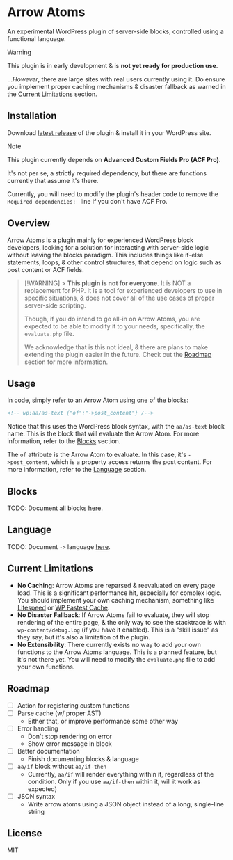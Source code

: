 # Arrow Atoms

An experimental WordPress plugin of server-side blocks, controlled using a functional language.

> [!WARNING]
> This plugin is in early development & is **not yet ready for production use**.
>
> ..._However_, there are large sites with real users currently using it. Do ensure you implement proper caching mechanisms & disaster fallback as warned in the [Current Limitations](#current-limitations) section.

## Installation

Download [latest release](https://github.com/BikeBearLabs/arrow-atoms/releases/latest) of the plugin & install it in your WordPress site.

> [!NOTE]
> This plugin currently depends on **Advanced Custom Fields Pro (ACF Pro)**.
>
> It's not per se, a strictly required dependency, but there are functions currently that assume it's there.
>
> Currently, you will need to modify the plugin's header code to remove the `Required dependencies: ` line if you don't have ACF Pro.

## Overview

Arrow Atoms is a plugin mainly for experienced WordPress block developers, looking for a solution for interacting with server-side logic without leaving the blocks paradigm. This includes things like if-else statements, loops, & other control structures, that depend on logic such as post content or ACF fields.

> [!WARNING] > **This plugin is not for everyone**. It is NOT a replacement for PHP. It is a tool for experienced developers to use in specific situations, & does not cover all of the use cases of proper server-side scripting.
>
> Though, if you do intend to go all-in on Arrow Atoms, you are expected to be able to modify it to your needs, specifically, the `evaluate.php` file.
>
> We acknowledge that is this not ideal, & there are plans to make extending the plugin easier in the future. Check out the [Roadmap](#roadmap) section for more information.

## Usage

In code, simply refer to an Arrow Atom using one of the blocks:

```html
<!-- wp:aa/as-text {"of":"->post_content"} /-->
```

Notice that this uses the WordPress block syntax, with the `aa/as-text` block name. This is the block that will evaluate the Arrow Atom. For more information, refer to the [Blocks](#blocks) section.

The `of` attribute is the Arrow Atom to evaluate. In this case, it's `->post_content`, which is a property access returns the post content. For more information, refer to the [Language](#language) section.

## Blocks

TODO: Document all blocks [here](https://github.com/BikeBearLabs/arrow-atoms/blob/main/blocks).

## Language

TODO: Document `->` language [here](https://github.com/BikeBearLabs/arrow-atoms/blob/main/lib/of/evaluate).

## Current Limitations

- **No Caching**: Arrow Atoms are reparsed & reevaluated on every page load. This is a significant performance hit, especially for complex logic. You should implement your own caching mechanism, something like [Litespeed](https://wordpress.org/plugins/litespeed-cache/) or [WP Fastest Cache](https://wordpress.org/plugins/wp-fastest-cache/).
- **No Disaster Fallback**: If Arrow Atoms fail to evaluate, they will stop rendering of the entire page, & the only way to see the stacktrace is with `wp-content/debug.log` (if you have it enabled). This is a "skill issue" as they say, but it's also a limitation of the plugin.
- **No Extensibility**: There currently exists no way to add your own functions to the Arrow Atoms language. This is a planned feature, but it's not there yet. You will need to modify the `evaluate.php` file to add your own functions.

## Roadmap

- [ ] Action for registering custom functions
- [ ] Parse cache (w/ proper AST)
  - Either that, or improve performance some other way
- [ ] Error handling
  - Don't stop rendering on error
  - Show error message in block
- [ ] Better documentation
  - Finish documenting blocks & language
- [ ] `aa/if` block without `aa/if-then`
  - Currently, `aa/if` will render everything within it, regardless of the condition. Only if you use `aa/if-then` within it, will it work as expected)
- [ ] JSON syntax
  - Write arrow atoms using a JSON object instead of a long, single-line string

## License

MIT

